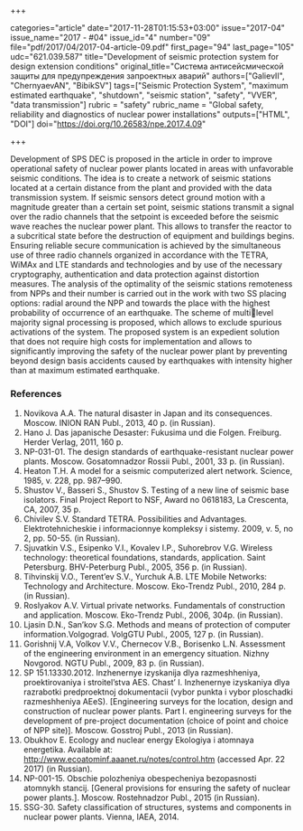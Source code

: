 +++

categories="article"
date="2017-11-28T01:15:53+03:00"
issue="2017-04"
issue_name="2017 - #04"
issue_id="4"
number="09"
file="pdf/2017/04/2017-04-article-09.pdf"
first_page="94"
last_page="105"
udc="621.039.587"
title="Development of seismic protection system for design extension conditions"
original_title="Система антисейсмической защиты для предупреждения запроектных аварий"
authors=["GalievII", "ChernyaevAN", "BibikSV"]
tags=["Seismic Protection System", "maximum estimated earthquake", "shutdown", "seismic station", "safety", "VVER", "data transmission"]
rubric = "safety"
rubric_name = "Global safety, reliability and diagnostics of nuclear power installations"
outputs=["HTML", "DOI"]
doi="https://doi.org/10.26583/npe.2017.4.09"

+++

Development of SPS DEC is proposed in the article in order to improve operational safety of nuclear power plants located in areas with unfavorable seismic conditions. The idea is to create a network of seismic stations located at a certain distance from the plant and provided with the data transmission system. If seismic sensors detect ground motion with a magnitude greater than a certain set point, seismic stations transmit a signal over the radio channels that the setpoint is exceeded before the seismic wave reaches the nuclear power plant. This allows to transfer the reactor to a subcritical state before the destruction of equipment and buildings begins. Ensuring reliable secure communication is achieved by the simultaneous use of three radio channels organized in accordance with the TETRA, WiMAx and LTE standards and technologies and by use of the necessary cryptography, authentication and data protection against distortion measures. The analysis of the optimality of the seismic stations remoteness from NPPs and their number is carried out in the work with two SS placing options: radial around the NPP and towards the place with the highest probability of occurrence of an earthquake. The scheme of multilevel majority signal processing is proposed, which allows to exclude spurious activations of the system. The proposed system is an expedient solution that does not require high costs for implementation and allows to significantly improving the safety of the nuclear power plant by preventing beyond design basis accidents caused by earthquakes with intensity higher than at maximum estimated earthquake.

### References

1. Novikova A.A. The natural disaster in Japan and its consequences. Moscow. INION RAN Publ., 2013, 40 p. (in Russian).
2. Hano J. Das japanische Desaster: Fukusima und die Folgen. Freiburg. Herder Verlag, 2011, 160 p.
3. NP-031-01. The design standards of earthquake-resistant nuclear power plants. Moscow. Gosatomnadzor Rossii Publ., 2001, 33 p. (in Russian).
4. Heaton T.H. A model for a seismic computerized alert network. Science, 1985, v. 228, рр. 987–990.
5. Shustov V., Basseri S., Shustov S. Тesting of a new line of seismic base isolators. Final Project Report to NSF, Award no 0618183, La Crescenta, CA, 2007, 35 p.
6. Chivilev S.V. Standard TETRA. Possibilities and Advantages. Elektrotehnicheskie i informacionnye kompleksy i sistemy. 2009, v. 5, no 2, рр. 50-55. (in Russian).
7. Sjuvatkin V.S., Esipenko V.I., Kovalev I.P., Suhorebrov V.G. Wireless technology: theoretical foundations, standards, application. Saint Petersburg. BHV-Peterburg Publ., 2005, 356 р. (in Russian).
8. Tihvinskij V.O., Terent’ev S.V., Yurchuk A.B. LTE Mobile Networks: Technology and Architecture. Moscow. Eko-Trendz Publ., 2010, 284 p. (in Russian).
9. Roslyakov A.V. Virtual private networks. Fundamentals of construction and application. Moscow. Eko-Trendz Publ., 2006, 304p. (in Russian).
10. Ljasin D.N., San’kov S.G. Methods and means of protection of computer information.Volgograd. VolgGTU Publ., 2005, 127 p. (in Russian).
11. Gorishnij V.A, Volkov V.V., Chernecov V.B., Borisenko L.N. Assessment of the engineering environment in an emergency situation. Nizhny Novgorod. NGTU Publ., 2009, 83 p. (in Russian).
12. SP 151.13330.2012. Inzhenernye izyskanija dlya razmeshheniya, proektirovaniya i stroitel’stva AES. Chast’ I. Inzhenernye izyskaniya dlya razrabotki predproektnoj dokumentacii (vybor punkta i vybor ploschadki razmeshheniya AEeS). [Engineering surveys for the location, design and construction of nuclear power plants. Part I. engineering surveys for the development of pre-project documentation (choice of point and choice of NPP site)]. Moscow. Gosstroj Publ., 2013 (in Russian).
13. Obukhov E. Ecology and nuclear energy Ekologiya i atomnaya energetika. Available at: http://www.ecoatominf.aaanet.ru/notes/control.htm (accessed Apr. 22 2017) (in Russian).
14. NP-001-15. Obschie polozheniya obespecheniya bezopasnosti atomnykh stancij. [General provisions for ensuring the safety of nuclear power plants.]. Moscow. Rostehnadzor Publ., 2015 (in Russian).
15. SSG-30. Safety classification of structures, systems and components in nuclear power plants. Vienna, IAEA, 2014.